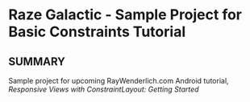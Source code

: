 # Raze Galactic - Sample Project for Basic Constraints Tutorial


## SUMMARY

Sample project for upcoming RayWenderlich.com Android tutorial, _Responsive Views with ConstraintLayout: Getting Started_
